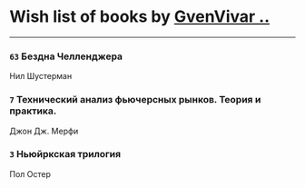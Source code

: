 # Wish list of books by [GvenVivar ..](https://www.facebook.com/app_scoped_user_id/158266434925901/)
---

### `63` Бездна Челленджера
Нил Шустерман

### `7` Технический анализ фьючерсных рынков. Теория и практика.
Джон Дж. Мерфи

### `3` Ньюйркская трилогия
Пол Остер

